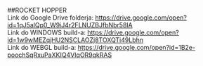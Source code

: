 ##ROCKET HOPPER  
Link do Google Drive folderja: https://drive.google.com/open?id=1qJ5alQp0_W9iJ4r2FLNUZBJfbNbr58lA  
Link do WINDOWS build-a: https://drive.google.com/open?id=1w9wMEZqjHU2NSCLAOZj8TOXQTi49Lbhn  
Link do WEBGL build-a: https://drive.google.com/open?id=1B2e-poochSqRxuPaXKIQ4VIqOR9qkRAS  
